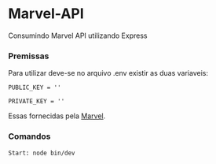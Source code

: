 # Marvel-API
Consumindo Marvel API utilizando Express

### Premissas
Para utilizar deve-se no arquivo .env existir as duas variaveis:

```
PUBLIC_KEY = ''
```

```
PRIVATE_KEY = ''
```
Essas fornecidas pela [Marvel](https://developer.marvel.com).

### Comandos

```
Start: node bin/dev
```


